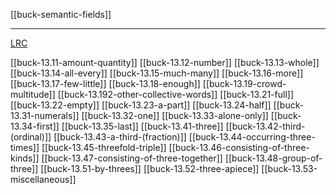 [[buck-semantic-fields]]

---

[LRC](https://lrc.la.utexas.edu/lex/semantic/category/QN)

[[buck-13.11-amount-quantity]]
[[buck-13.12-number]]
[[buck-13.13-whole]]
[[buck-13.14-all-every]]
[[buck-13.15-much-many]]
[[buck-13.16-more]]
[[buck-13.17-few-little]]
[[buck-13.18-enough]]
[[buck-13.19-crowd-multitude]]
[[buck-13.192-other-collective-words]]
[[buck-13.21-full]]
[[buck-13.22-empty]]
[[buck-13.23-a-part]]
[[buck-13.24-half]]
[[buck-13.31-numerals]]
[[buck-13.32-one]]
[[buck-13.33-alone-only]]
[[buck-13.34-first]]
[[buck-13.35-last]]
[[buck-13.41-three]]
[[buck-13.42-third-(ordinal)]]
[[buck-13.43-a-third-(fraction)]]
[[buck-13.44-occurring-three-times]]
[[buck-13.45-threefold-triple]]
[[buck-13.46-consisting-of-three-kinds]]
[[buck-13.47-consisting-of-three-together]]
[[buck-13.48-group-of-three]]
[[buck-13.51-by-threes]]
[[buck-13.52-three-apiece]]
[[buck-13.53-miscellaneous]]